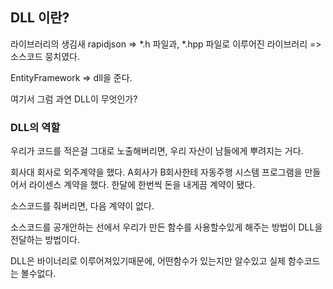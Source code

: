﻿## DLL 이란?

라이브러리의 생김새
 rapidjson
 => *.h 파일과, *.hpp 파일로 이루어진 라이브러리
 => 소스코드 뭉치였다.

 EntityFramework
 => dll을 준다.

 여기서 그럼 과연 DLL이 무엇인가?

 ### DLL의 역할

 우리가 코드를 적은걸 그대로 노출해버리면,
 우리 자산이 남들에게 뿌려지는 거다.

 회사대 회사로 외주계약을 했다.
 A회사가 B회사한테 자동주행 시스템 프로그램을 만들어서 라이센스 계약을 했다.
 한달에 한번씩 돈을 내게끔 계약이 됐다.

 소스코드를 줘버리면, 다음 계약이 없다.

 소스코드를 공개안하는 선에서
 우리가 만든 함수를 사용할수있게 해주는 방법이 DLL을 전달하는 방법이다.

 DLL은 바이너리로 이루어져있기때문에,
 어떤함수가 있는지만 알수있고 실제 함수코드는 볼수없다.